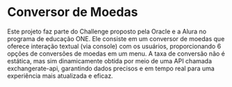 <h1>Conversor de Moedas</h1>
Este projeto faz parte do Challenge proposto pela Oracle e a Alura no programa de educação ONE. Ele consiste em um conversor de moedas que oferece interação textual (via console) 
com os usuários, proporcionando 6 opções de conversões de moedas em um menu. A taxa de conversão não é estática, mas sim dinamicamente obtida por meio de uma API chamada exchangerate-api, 
garantindo dados precisos e em tempo real para uma experiência mais atualizada e eficaz.

